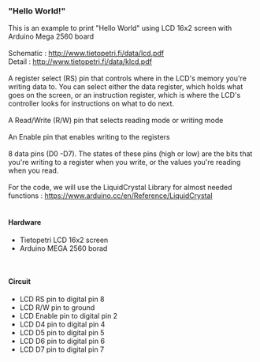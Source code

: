 
### "Hello World!"
This is an example to print "Hello World" using LCD 16x2 screen with Arduino Mega 2560 board 
<br><br>
Schematic :
http://www.tietopetri.fi/data/lcd.pdf
<br>
Detail :
http://www.tietopetri.fi/data/klcd.pdf
<br><br>
A register select (RS) pin that controls where in the LCD's memory you're writing data to. You can select either the data register, which holds what goes on the screen, or an instruction register, which is where the LCD's controller looks for instructions on what to do next.
<br><br>
A Read/Write (R/W) pin that selects reading mode or writing mode
<br><br>
An Enable pin that enables writing to the registers
<br><br>
8 data pins (D0 -D7). The states of these pins (high or low) are the bits that you're writing to a register when you write, or the values you're reading when you read.
<br><br>
For the code, we will use the LiquidCrystal Library for almost needed functions : https://www.arduino.cc/en/Reference/LiquidCrystal
<br><br>
#### Hardware
* Tietopetri LCD 16x2 screen
* Arduino MEGA 2560 borad
<br>


#### Circuit
* LCD RS     pin to digital pin 8
* LCD R/W    pin to ground
* LCD Enable pin to digital pin 2
* LCD D4     pin to digital pin 4
* LCD D5     pin to digital pin 5
* LCD D6     pin to digital pin 6
* LCD D7     pin to digital pin 7
